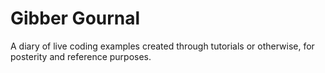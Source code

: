 # Gibber Gournal

A diary of live coding examples created through tutorials or otherwise, for posterity and reference purposes.
